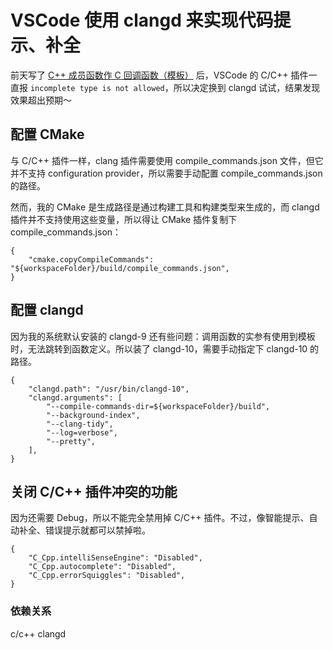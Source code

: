 # VSCode 使用 clangd 来实现代码提示、补全

前天写了 [C++ 成员函数作 C 回调函数（模板）](https://zsien.cn/cpp-member-function-as-c-callback-function/) 后，VSCode 的 C/C++ 插件一直报 `incomplete type is not allowed`，所以决定换到 clangd 试试，结果发现效果超出预期～

## 配置 CMake

与 C/C++ 插件一样，clang 插件需要使用 compile_commands.json 文件，但它并不支持 configuration provider，所以需要手动配置 compile_commands.json 的路径。

然而，我的 CMake 是生成路径是通过构建工具和构建类型来生成的，而 clangd 插件并不支持使用这些变量，所以得让 CMake 插件复制下 compile_commands.json：

```
{
    "cmake.copyCompileCommands": "${workspaceFolder}/build/compile_commands.json",
}
```

## 配置 clangd

因为我的系统默认安装的 clangd-9 还有些问题：调用函数的实参有使用到模板时，无法跳转到函数定义。所以装了 clangd-10，需要手动指定下 clangd-10 的路径。

```
{
    "clangd.path": "/usr/bin/clangd-10",
    "clangd.arguments": [
        "--compile-commands-dir=${workspaceFolder}/build",
        "--background-index",
        "--clang-tidy",
        "--log=verbose",
        "--pretty",
    ],
}
```

## 关闭 C/C++ 插件冲突的功能

因为还需要 Debug，所以不能完全禁用掉 C/C++ 插件。不过，像智能提示、自动补全、错误提示就都可以禁掉啦。

```
{
    "C_Cpp.intelliSenseEngine": "Disabled",
    "C_Cpp.autocomplete": "Disabled",
    "C_Cpp.errorSquiggles": "Disabled",
}
```

### 依赖关系
c/c++
clangd
